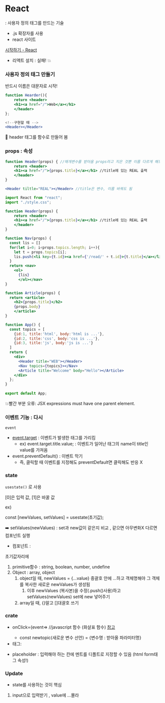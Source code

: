 # React

: 사용자 정의 태그를 만드는 기술

- .js 확장자를 사용
- react 사이트

[시작하기 - React](https://ko.reactjs.org/docs/getting-started.html)

- 리액트 설치 : 실패! 💥

### 사용자 정의 태그 만들기

반드시 이름은 대문자로 시작!

```jsx
function Hearder(){
	return <header>
	<h1><a href="/">Web</a></h1>
	</header>
};

<!--구현할 때 -->
<Header></Header> 
```

🔼 header 태그를 함수로 만들어 봄

### props : 속성

```jsx
function Header(props) { //매개변수를 받아옴 props라고 지은 것뿐 이름 다르게 해도 됨
	return <header>
	<h1><a href="/">{props.title}</a></h1> //title에 있는 REAL 출력
	</header>
}

<Header tiltle="REAL"></Header> //title은 변수, 이름 바꿔도 됨
```

```jsx
import React from "react";
import "./style.css";

function Header(props) { 
	return <header>
	<h1><a href="/">{props.title}</a></h1> //title에 있는 REAL 출력
	</header>
}

function Nav(props) {
  const lis = []
  for(let i=0; i<props.topics.length; i++){
    let t = props.topics[i];
    lis.push(<li key={t.id}><a href={'/read/' + t.id}>{t.title}</a></li>)
  }
  return <nav>
    <ol>
      {lis}
      </ol></nav>
}

function Article(props) {
  return <article>
    <h2>{props.title}</h2>
    {props.body}
    </article>
}

function App() {
  const topics = [
    {id:1, title:'html', body:'html is ...'},
    {id:2, title:'css', body:'css is ...'},
    {id:3, title:'js', body:'js is ...'}
  ]
  return {
    <div>
      <Header title="WEB"></Header>
      <Nav topics={topics}></Nav>
      <Article title="Welcome" body="Hello"></Article>
    </div>
  };
}
 
export default App;
```

💥빨간 부분 오류: JSX expressions must have one parent element.

### 이벤트 기능 : 다시

`event` 

- [event.target](http://event.target) : 이벤트가 발생한 태그를 가리킴
    - ex) event.target.title.value; : 이벤트가 일어난 태그의 name이 title인 value를 가져옴
- event.preventDefault() : 이벤트 막기
    - 즉, 클릭할 때 이벤트를 지정해도 preventDefault면 클릭해도 반응 X

### state

`usestate()` 로 사용

[0]은 입력 값, [1]은 바꿀 값

ex)

const [newValues, setValues] = usestate(초기값);

➡️ setValues(newValues) : set과 new값이 같은지 비교 , 같으면 아무변화X 다르면 컴포넌트 실행

+ 컴포넌트 : 

초기값자리에 

1. primitive함수 : string, boolean, number, undefine
2. Object : array, object
    1. object일 때, newValues = {…value} 중괄호 안에 …하고 객체명해야 그 객체를 복사한 새로운 newValues가 생성됨
        1. 이후 newValues (복사본)을 수정(.push()사용)하고 setValues(newValues) set에 new 넣어주기 
    2. array일 때, {}말고 []대괄호 쓰기

### crate

- onClick={event⇒ //javascript 함수 (화살표 함수) [참고](https://www.notion.so/java-script-077f779093c949c1901e9e1e53444aa2)
    - const newtopic(새로운 변수 선언) = {변수명 : 받아올 파라미터명}

- <article>태그:
- placeholder : 입력해야 하는 칸에 멘트를 디폴트로 지정할 수 있음 (html form태그 속성!)

### Update

- state를 사용하는 것이 핵심
1. input으로 입력받기 , value에  …몰라
